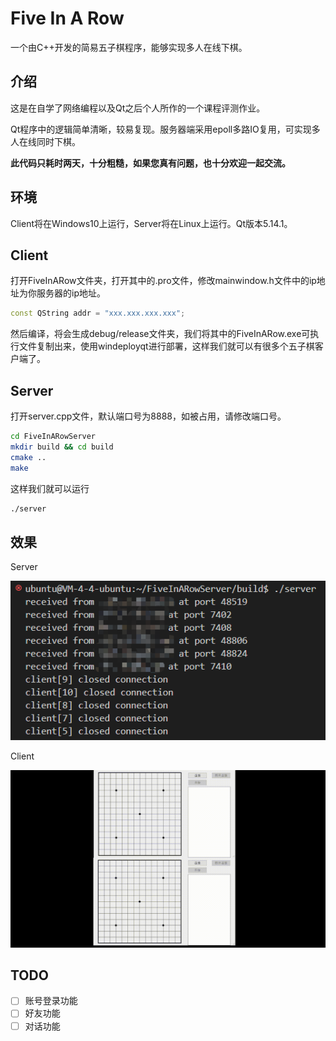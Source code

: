 # Five In A Row

一个由C++开发的简易五子棋程序，能够实现多人在线下棋。

## 介绍

这是在自学了网络编程以及Qt之后个人所作的一个课程评测作业。

Qt程序中的逻辑简单清晰，较易复现。服务器端采用epoll多路IO复用，可实现多人在线同时下棋。

**此代码只耗时两天，十分粗糙，如果您真有问题，也十分欢迎一起交流。**

## 环境

Client将在Windows10上运行，Server将在Linux上运行。Qt版本5.14.1。

## Client

打开FiveInARow文件夹，打开其中的.pro文件，修改mainwindow.h文件中的ip地址为你服务器的ip地址。

```c++
const QString addr = "xxx.xxx.xxx.xxx";
```

然后编译，将会生成debug/release文件夹，我们将其中的FiveInARow.exe可执行文件复制出来，使用windeployqt进行部署，这样我们就可以有很多个五子棋客户端了。

## Server

打开server.cpp文件，默认端口号为8888，如被占用，请修改端口号。

```bash
cd FiveInARowServer
mkdir build && cd build
cmake ..
make
```

这样我们就可以运行

```bash
./server
```

## 效果

Server

![](images/1.png)

Client

![](images/1.gif)

## TODO

- [ ] 账号登录功能
- [ ] 好友功能
- [ ] 对话功能